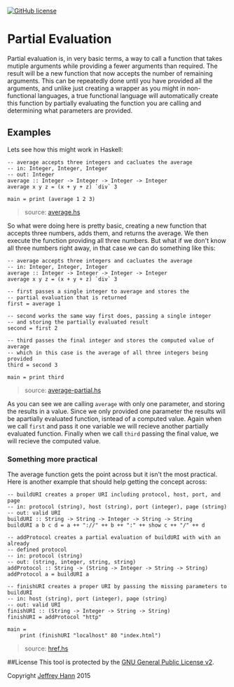 [![GitHub license](https://img.shields.io/github/license/obihann-learning/functional-programming.svg)](https://github.com/obihann-learning/functional-programming/blob/master/LICENSE)

# Partial Evaluation

Partial evaluation is, in very basic terms, a way to call a function that takes mutiple arguments while providing a fewer arguments than required. The result will be a new function that now accepts the number of remaining arguments. This can be repeatedly done until you have provided all the arguments, and unlike just creating a wrapper as you might in non-functional languages, a true functional language will automatically create this function by partially evaluating the function you are calling and determining what parameters are provided.

## Examples

Lets see how this might work in Haskell:

    -- average accepts three integers and cacluates the average
    -- in: Integer, Integer, Integer
    -- out: Integer
    average :: Integer -> Integer -> Integer -> Integer
    average x y z = (x + y + z) `div` 3
    
    main = print (average 1 2 3)

> source: [average.hs](average.hs)
    
So what were doing here is pretty basic, creating a new function that accepts three numbers, adds them, and returns the average. We then execute the function providing all three numbers. But what if we don't know all three numbers right away, in that case we can do something like this:

    -- average accepts three integers and cacluates the average
    -- in: Integer, Integer, Integer
    average :: Integer -> Integer -> Integer -> Integer
    average x y z = (x + y + z) `div` 3
    
    -- first passes a single integer to average and stores the 
    -- partial evaluation that is returned
    first = average 1
    
    -- second works the same way first does, passing a single integer
    -- and storing the partially evaluated result
    second = first 2

    -- third passes the final integer and stores the computed value of average
    -- which in this case is the average of all three integers being provided
    third = second 3
    
    main = print third

> source: [average-partial.hs](average-partial.hs)
    
As you can see we are calling `average` with only one parameter, and storing the results in a value. Since we only provided one parameter the results will be apartially evaluated function, isntead of a computed value. Again when we call `first` and pass it one variable we will recieve another partially evaluated function. Finally when we call `third` passing the final value, we will recieve the computed value.

### Something more practical

The average function gets the point across but it isn't the most practical. Here is another example that should help getting the concept across:

    -- buildURI creates a proper URI including protocol, host, port, and page
    -- in: protocol (string), host (string), port (integer), page (string)
    -- out: valid URI
    buildURI :: String -> String -> Integer -> String -> String
    buildURI a b c d = a ++ "://" ++ b ++ ":" ++ show c ++ "/" ++ d
    
    -- addProtocol creates a partial evaluation of buildURI with with an already 
    -- defined protocol
    -- in: protocol (string)
    -- out: (string, integer, string, string)
    addProtocol :: String -> (String -> Integer -> String -> String)
    addProtocol a = buildURI a
    
    -- finishURI creates a proper URI by passing the missing parameters to buildURI
    -- in: host (string), port (integer), page (string)
    -- out: valid URI
    finishURI :: (String -> Integer -> String -> String)
    finishURI = addProtocol "http"
    
    main =
        print (finishURI "localhost" 80 "index.html")

> source: [href.hs](href.hs)


##License
This tool is protected by the [GNU General Public License v2](http://www.gnu.org/licenses/gpl-2.0.html).

Copyright [Jeffrey Hann](http://jeffreyhann.ca/) 2015
